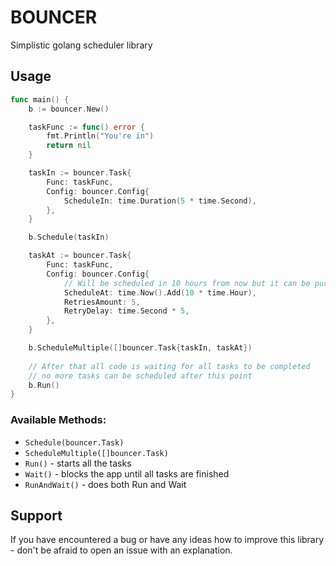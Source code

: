 # BOUNCER
Simplistic golang scheduler library

## Usage
```go
func main() {
    b := bouncer.New()

    taskFunc := func() error {
        fmt.Println("You're in")
        return nil
    }

    taskIn := bouncer.Task{
        Func: taskFunc,
        Config: bouncer.Config{
            ScheduleIn: time.Duration(5 * time.Second),
        },
    }

    b.Schedule(taskIn)

    taskAt := bouncer.Task{
        Func: taskFunc,
        Config: bouncer.Config{
            // Will be scheduled in 10 hours from now but it can be pure time.Time struct
            ScheduleAt: time.Now().Add(10 * time.Hour), 
            RetriesAmount: 5,
            RetryDelay: time.Second * 5,
        },
    }

    b.ScheduleMultiple([]bouncer.Task{taskIn, taskAt})
    
    // After that all code is waiting for all tasks to be completed
    // no more tasks can be scheduled after this point
    b.Run()
}
```

### Available Methods:
- ```Schedule(bouncer.Task)```
- ```ScheduleMultiple([]bouncer.Task)```
- ```Run()``` - starts all the tasks
- ```Wait()``` - blocks  the app until all tasks are finished
- ```RunAndWait()``` - does both Run and Wait

## Support
If you have encountered a bug or have any ideas how to improve this library - don't be afraid to open an issue with an explanation.
